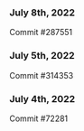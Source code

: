 ### July 8th, 2022

Commit #287551

### July 5th, 2022

Commit #314353


### July 4th, 2022

Commit #72281
